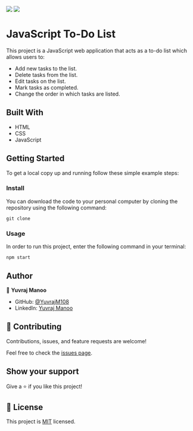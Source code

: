 ![](https://img.shields.io/badge/Microverse-blueviolet) ![](https://img.shields.io/badge/JavaScript-yellow)

# JavaScript To-Do List

This project is a JavaScript web application that acts as a to-do list which allows users to:

- Add new tasks to the list.
- Delete tasks from the list.
- Edit tasks on the list.
- Mark tasks as completed.
- Change the order in which tasks are listed.

## Built With

- HTML
- CSS
- JavaScript

## Getting Started

To get a local copy up and running follow these simple example steps:

### Install

You can download the code to your personal computer by cloning the repository using the following command:

```
git clone
```
### Usage

In order to run this project, enter the following command in your terminal:

```
npm start
```

## Author

👤 **Yuvraj Manoo**

-   GitHub: [@YuvrajM108](https://github.com/YuvrajM108)
-   LinkedIn: [Yuvraj Manoo](https://www.linkedin.com/in/yuvraj-manoo/)

## 🤝 Contributing

Contributions, issues, and feature requests are welcome!

Feel free to check the [issues page](https://github.com/YuvrajM108/js-to-do-list/issues).

## Show your support

Give a ⭐️ if you like this project!

## 📝 License

This project is [MIT](./LICENSE) licensed.